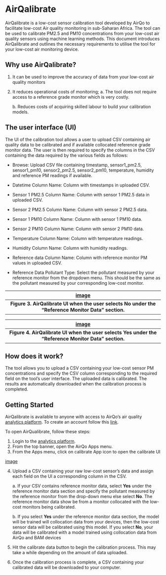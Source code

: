 # AirQalibrate

AirQalibrate is a low-cost sensor calibration tool developed by AirQo to facilitate low-cost Air quality monitoring in sub-Saharan Africa. The tool can be used to calibrate PM2.5 and PM10 concentrations from your low-cost air quality sensors using machine learning methods. This document introduces AirQalibrate and outlines the necessary requirements to utilise the tool for your low-cost air monitoring device.

## Why use AirQalibrate?

1. It can be used to improve the accuracy of data from your low-cost air quality monitors

2. It reduces operational costs of monitoring;
   a. The tool does not require access to a reference grade monitor which is very costly.

   b. Reduces costs of acquiring skilled labour to build your calibration models.

## The user interface (UI)

The UI of the calibration tool allows a user to upload CSV containing air quality data to be calibrated and if available collocated reference grade monitor data. The user is then required to specify the columns in the CSV containing the data required by the various fields as follows:

- Browse: Upload CSV file containing timestamp, sensor1_pm2.5, sensor1_pm10, sensor2_pm2.5, sensor2_pm10, temperature, humidity and reference PM readings if available.

- Datetime Column Name: Column with timestamps in uploaded CSV.

- Sensor 1 PM2.5 Column Name: Column with sensor 1 PM2.5 data in uploaded CSV.

- Sensor 2 PM2.5 Column Name: Column with sensor 2 PM2.5 data.

- Sensor 1 PM10 Column Name: Column with sensor 1 PM10 data.

- Sensor 2 PM10 Column Name: Column with sensor 2 PM10 data.

- Temperature Column Name: Column with temperature readings.

- Humidity Column Name: Column with humidity readings.

- Reference data Column Name: Column with reference monitor PM values in uploaded CSV.

- Reference Data Pollutant Type: Select the pollutant measured by your reference monitor from the dropdown menu. This should be the same as the pollutant measured by your corresponding low-cost monitor.

|                                          [image](../_media/)                                          |
| :---------------------------------------------------------------------------------------------------: |
| <b>Figure 3. AirQalibrate UI when the user selects No under the “Reference Monitor Data” section.</b> |

|                                          [image](../_media/)                                           |
| :----------------------------------------------------------------------------------------------------: |
| <b>Figure 4. AirQalibrate UI when the user selects Yes under the “Reference Monitor Data” section.</b> |

## How does it work?

The tool allows you to upload a CSV containing your low-cost sensor PM concentrations and specify the CSV column corresponding to the required field on the tool’s user interface. The uploaded data is calibrated. The results are automatically downloaded when the calibration process is completed.

## Getting Started

AirQalibrate is available to anyone with access to AirQo’s air quality [analytics platform](https://platform.airqo.net/dashboard). To create an account follow this [link](https://airqo.africa/explore-data/get-started).

To open AirQualibrate, follow these steps:

1. Login to the [analytics platform](https://platform.airqo.net/dashboard).
2. From the top banner, open the AirQo Apps menu.
3. From the Apps menu, click on calibrate App icon to open the calibrate UI

[image](../_media/)

4. Upload a CSV containing your raw low-cost sensor’s data and assign each field on the UI a corresponding column in the CSV.

   a. If your CSV contains reference monitor data, select <b>Yes</b> under the reference monitor data section and specify the pollutant measured by the reference monitor from the drop-down menu else select <b>No</b>. The reference monitor data show be from a monitor collocated with the low-cost monitors being calibrated.

   b. If you select <b>Yes</b> under the reference monitor data section, the model will be trained will collocation data from your devices, then the low-cost sensor data will be calibrated using this model. If you select <b>No</b>, your data will be calibrated with a model trained using collocation data from AirQo and BAM devices

5. Hit the calibrate data button to begin the calibration process. This may take a while depending on the amount of data uploaded.

6. Once the calibration process is complete, a CSV containing your calibrated data will be downloaded to your computer.
